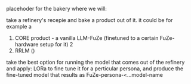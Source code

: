 placehoder for the bakery where we will:

take a refinery's recepie and bake a product out of it.  it could be for example a 

1.  CORE product - a vanilla LLM-FuZe (finetuned to a certain FuZe-hardware setup for it)
2
2.  RRLM ()




take the best option for running the model that comes out of the refinery and apply:
LORa to fine tune it for a perticular persona, and produce the fine-tuned model that results as FuZe-persona-<...model-name
 
